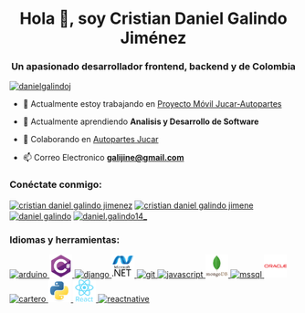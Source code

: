 <h1 align="center">Hola 👋, soy Cristian Daniel Galindo Jiménez</h1>
<h3 align="center">Un apasionado desarrollador frontend, backend y de Colombia</h3>

<p align="left" > <a href="https://github.com/ryo-ma/github-profile-tropic"><img src="https://github-profile-tropico.vercel.app/?username=danielgalindoj" alt ="danielgalindoj" /></a> </p>

- 🔭 Actualmente estoy trabajando en [Proyecto Móvil Jucar-Autopartes](https://github.com/DanielGalindoJ/jucar.git)

- 🌱 Actualmente aprendiendo **Analisis y Desarrollo de Software**

- 👯 Colaborando en [Autopartes Jucar](https://github.com/shelovespalace22/Autopartes-Jucar.git)

- 📫 Correo Electronico **galijine@gmail.com**

<h3 align="left">Conéctate conmigo:</h3>
<p align="left">
<a href="https://linkedin.com/in/cristian daniel galindo jimenez" target="blank"><img align="center" src="https://raw.githubusercontent.com/rahuldkjain/github-profile-readme-generator/master/src/images/icons/Social/ linked-in-alt.svg" alt="cristian daniel galindo jimenez" height="30" width="40" /></a>
<a href="https://stackoverflow.com/users/cristian daniel galindo jimene" target="blank"><img align="center" src="https://raw.githubusercontent.com/rahuldkjain/github-profile-readme-generator/master/src/images/icons/Social/stack- overflow.svg" alt="cristian daniel galindo jimene" height="30" width="40" /></a>
<a href="https://fb.com/daniel galindo" target="blank"> <img align="center" src="https://raw.githubusercontent.com/rahuldkjain/github-profile-readme-generator/master/src/images/icons/Social/facebook.svg" alt="daniel galindo" altura="30" ancho="40" /></a>
<a href="https://instagram.com/daniel.galindo14_" target="blank"><img align="center" src="https ://raw.githubusercontent.com/rahuldkjain/github-profile-readme-generator/master/src/images/icons/Social/instagram.svg" alt="daniel.galindo14_" height="30" width="40" /></a>
</p>

<h3 align="left">Idiomas y herramientas:</h3>
<p align="left"> <a href="https://www.arduino.cc/" target="_blank" rel="noreferrer"> <img src="https://cdn.worldvectorlogo.com/ logos/arduino-1.svg" alt="arduino" width="40" height="40"/> </a> <a href="https://www.w3schools.com/cs/" target=" _blank" rel="noreferrer"> <img src="https://raw.githubusercontent.com/devicons/devicon/master/icons/csharp/csharp-original.svg" alt="csharp" width="40" height ="40"/> </a> <a href="https://www.djangoproject.com/" target="_blank" rel="noreferrer"> <img src="https://cdn.worldvectorlogo. com/logos/django.svg" alt="django" width="40" height="40"/> </a> <a href="https://dotnet.microsoft.com/" target="_blank" rel="noreferrer"> <img src="https://raw.githubusercontent.com/devicons/devicon/master/icons/dot-net/dot-net-original-wordmark.svg" alt="dotnet" width= "40" altura="40"/> </a> <a href="https://git-scm.com/" target="_blank" rel="noreferrer"> <img src="https:// www.vectorlogo.zone/logos/git-scm/git-scm-icon.svg" alt="git" width="40" height="40"/> </a> <a href="https:// desarrollador.mozilla.org/en-US/docs/Web/JavaScript" target="_blank" rel="noreferrer"> <img src="https://raw.githubusercontent.com/devicons/devicon/master/icons/ javascript/javascript-original.svg" alt="javascript" width="40" height="40"/> </a> <a href="https://www.mongodb.com/" target="_blank" rel="noreferrer"> <img src="https://raw.githubusercontent.com/devicons/devicon/master/icons/mongodb/mongodb-original-wordmark.svg" alt="mongodb" width="40" height ="40"/> </a> <a href="https://www.microsoft.com/en-us/sql-server" target="_blank" rel="noreferrer"> <img src="https ://www.svgrepo.com/show/303229/microsoft-sql-server-logo.svg" alt="mssql" width="40" height="40"/> </a> <a href="https ://www.oracle.com/" target="_blank" rel="noreferrer"> <img src="https://raw.githubusercontent.com/devicons/devicon/master/icons/oracle/oracle-original.svg" alt="oracle" width="40" height="40"/> </a> <a href="https://postman.com" target="_blank" rel="noreferrer"> <img src ="https://www.vectorlogo.zone/logos/getpostman/getpostman-icon.svg" alt="cartero" width="40" height="40"/> </a> <a href="https: //www.python.org" target="_blank" rel="noreferrer"> <img src="https://raw.githubusercontent.com/devicons/devicon/master/icons/python/python-original.svg" alt="python" width="40" height="40"/> </a> <a href="https://reactjs.org/" target="_blank" rel="noreferrer"> <img src= "https://raw.githubusercontent.com/devicons/devicon/master/icons/react/react-original-wordmark.svg" alt="react" width="40" height="40"/> </a> <a href="https://reactnative.dev/" target="_blank" rel="noreferrer"> <img src="https://reactnative.dev/img/header_logo.svg" alt="reactnative" ancho ="40" altura="40"/> </a> </p>


